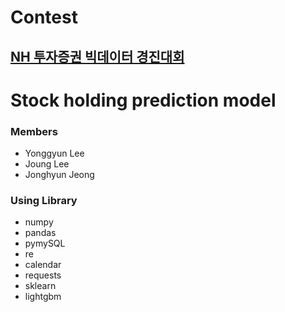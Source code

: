 # Contest

## [NH 투자증권 빅데이터 경진대회](https://dacon.io/competitions/official/235798/overview/description)



# Stock holding prediction model

### Members
* Yonggyun Lee
* Joung Lee
* Jonghyun Jeong

### Using Library
* numpy
* pandas
* pymySQL
* re
* calendar
* requests
* sklearn
* lightgbm